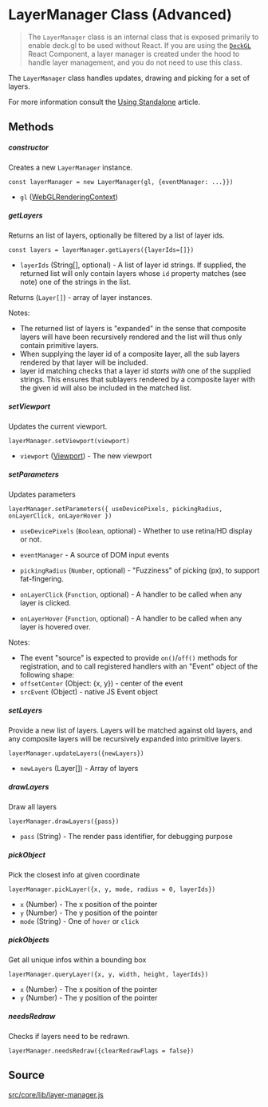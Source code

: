 # LayerManager Class (Advanced)

> The `LayerManager` class is an internal class that is exposed primarily to enable deck.gl to be used without React. If you are using the [`DeckGL`](/docs/api-reference/deckgl.md) React Component, a layer manager is created under the hood to handle layer management, and you do not need to use this class.

The `LayerManager` class handles updates, drawing and picking for a set of layers.

For more information consult the [Using Standalone](/docs/advanced/using-standalone.md) article.


## Methods

##### constructor

Creates a new `LayerManager` instance.

`const layerManager = new LayerManager(gl, {eventManager: ...}})`

* `gl` ([WebGLRenderingContext](https://developer.mozilla.org/en-US/docs/Web/API/WebGLRenderingContext))

##### getLayers

Returns an list of layers, optionally be filtered by a list of layer ids.

`const layers = layerManager.getLayers({layerIds=[]})`

* `layerIds` (String[], optional) - A list of layer id strings. If supplied, the returned list will only contain layers whose `id` property matches (see note) one of the strings in the list.

Returns (`Layer[]`) - array of layer instances.

Notes:
* The returned list of layers is "expanded" in the sense that composite layers will have been recursively rendered and the list will thus only contain primitive layers.
* When supplying the layer id of a composite layer, all the sub layers rendered by that layer will be included.
* layer id matching checks that a layer id *starts with* one of the supplied strings. This ensures that sublayers rendered by a composite layer with the given id will also be included in the matched list.

##### setViewport

Updates the current viewport.

`layerManager.setViewport(viewport)`

* `viewport` ([Viewport](/docs/api-reference/viewport.md)) - The new viewport

##### setParameters

Updates parameters

`layerManager.setParameters({
	useDevicePixels,
    pickingRadius,
    onLayerClick,
    onLayerHover
})
`

* `useDevicePixels` (`Boolean`, optional) - Whether to use retina/HD display or not.
* `eventManager` - A source of DOM input events

* `pickingRadius` (`Number`, optional) - "Fuzziness" of picking (px), to support fat-fingering.
* `onLayerClick` (`Function`, optional) - A handler to be called when any layer is clicked.
* `onLayerHover` (`Function`, optional) - A handler to be called when any layer is hovered over.

Notes:
* The event "source" is expected to provide `on()`/`off()` methods for registration, and to call registered handlers with an "Event" object of the following shape:
 * `offsetCenter` (Object: {x, y}) - center of the event
 * `srcEvent` (Object) - native JS Event object


##### setLayers

Provide a new list of layers. Layers will be matched against old layers, and any composite layers will be recursively expanded into primitive layers.

`layerManager.updateLayers({newLayers})`

* `newLayers` (Layer[]) - Array of layers

##### drawLayers

Draw all layers

`layerManager.drawLayers({pass})`

* `pass` (String) - The render pass identifier, for debugging purpose

##### pickObject

Pick the closest info at given coordinate

`layerManager.pickLayer({x, y, mode, radius = 0, layerIds})`

* `x` (Number) - The x position of the pointer
* `y` (Number) - The y position of the pointer
* `mode` (String) - One of `hover` or `click`

##### pickObjects

Get all unique infos within a bounding box

`layerManager.queryLayer({x, y, width, height, layerIds})`

* `x` (Number) - The x position of the pointer
* `y` (Number) - The y position of the pointer


##### needsRedraw

Checks if layers need to be redrawn.

`layerManager.needsRedraw({clearRedrawFlags = false})`


## Source
[src/core/lib/layer-manager.js](https://github.com/uber/deck.gl/blob/5.1-release/src/core/lib/layer-manager.js)
